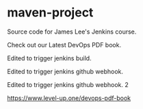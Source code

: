 # maven-project
Source code for James Lee's Jenkins course.

Check out our Latest DevOps PDF book.

Edited to trigger jenkins build.

Edited to trigger jenkins github webhook.

Edited to trigger jenkins github webhook. 2

https://www.level-up.one/devops-pdf-book
